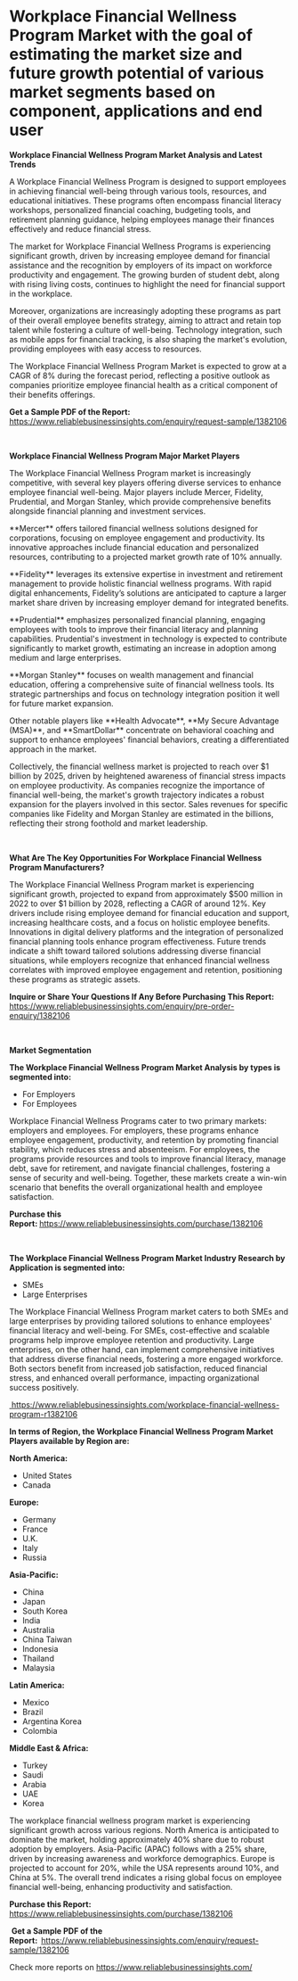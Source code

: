 <p><h1>Workplace Financial Wellness Program Market with the goal of estimating the market size and future growth potential of various market segments based on component, applications and end user</h1></p><p><strong>Workplace Financial Wellness Program Market Analysis and Latest Trends</strong></p>
<p><p>A Workplace Financial Wellness Program is designed to support employees in achieving financial well-being through various tools, resources, and educational initiatives. These programs often encompass financial literacy workshops, personalized financial coaching, budgeting tools, and retirement planning guidance, helping employees manage their finances effectively and reduce financial stress. </p><p>The market for Workplace Financial Wellness Programs is experiencing significant growth, driven by increasing employee demand for financial assistance and the recognition by employers of its impact on workforce productivity and engagement. The growing burden of student debt, along with rising living costs, continues to highlight the need for financial support in the workplace. </p><p>Moreover, organizations are increasingly adopting these programs as part of their overall employee benefits strategy, aiming to attract and retain top talent while fostering a culture of well-being. Technology integration, such as mobile apps for financial tracking, is also shaping the market's evolution, providing employees with easy access to resources. </p><p>The Workplace Financial Wellness Program Market is expected to grow at a CAGR of 8% during the forecast period, reflecting a positive outlook as companies prioritize employee financial health as a critical component of their benefits offerings.</p></p>
<p><strong>Get a Sample PDF of the Report:&nbsp;</strong> <a href="https://www.reliablebusinessinsights.com/enquiry/request-sample/1382106?utm_campaign=2290&utm_medium=2&utm_source=Github&utm_content=ia&utm_term=10032025&utm_id=workplace-financial-wellness-program">https://www.reliablebusinessinsights.com/enquiry/request-sample/1382106</a></p>
<p>&nbsp;</p>
<p><strong>Workplace Financial Wellness Program Major Market Players</strong></p>
<p><p>The Workplace Financial Wellness Program market is increasingly competitive, with several key players offering diverse services to enhance employee financial well-being. Major players include Mercer, Fidelity, Prudential, and Morgan Stanley, which provide comprehensive benefits alongside financial planning and investment services.</p><p>**Mercer** offers tailored financial wellness solutions designed for corporations, focusing on employee engagement and productivity. Its innovative approaches include financial education and personalized resources, contributing to a projected market growth rate of 10% annually.  </p><p>**Fidelity** leverages its extensive expertise in investment and retirement management to provide holistic financial wellness programs. With rapid digital enhancements, Fidelity’s solutions are anticipated to capture a larger market share driven by increasing employer demand for integrated benefits.</p><p>**Prudential** emphasizes personalized financial planning, engaging employees with tools to improve their financial literacy and planning capabilities. Prudential's investment in technology is expected to contribute significantly to market growth, estimating an increase in adoption among medium and large enterprises.</p><p>**Morgan Stanley** focuses on wealth management and financial education, offering a comprehensive suite of financial wellness tools. Its strategic partnerships and focus on technology integration position it well for future market expansion.</p><p>Other notable players like **Health Advocate**, **My Secure Advantage (MSA)**, and **SmartDollar** concentrate on behavioral coaching and support to enhance employees' financial behaviors, creating a differentiated approach in the market.</p><p>Collectively, the financial wellness market is projected to reach over $1 billion by 2025, driven by heightened awareness of financial stress impacts on employee productivity. As companies recognize the importance of financial well-being, the market's growth trajectory indicates a robust expansion for the players involved in this sector. Sales revenues for specific companies like Fidelity and Morgan Stanley are estimated in the billions, reflecting their strong foothold and market leadership.</p></p>
<p>&nbsp;</p>
<p><strong>What Are The Key Opportunities For Workplace Financial Wellness Program Manufacturers?</strong></p>
<p><p>The Workplace Financial Wellness Program market is experiencing significant growth, projected to expand from approximately $500 million in 2022 to over $1 billion by 2028, reflecting a CAGR of around 12%. Key drivers include rising employee demand for financial education and support, increasing healthcare costs, and a focus on holistic employee benefits. Innovations in digital delivery platforms and the integration of personalized financial planning tools enhance program effectiveness. Future trends indicate a shift toward tailored solutions addressing diverse financial situations, while employers recognize that enhanced financial wellness correlates with improved employee engagement and retention, positioning these programs as strategic assets.</p></p>
<p><strong>Inquire or Share Your Questions If Any Before Purchasing This Report:</strong> <a href="https://www.reliablebusinessinsights.com/enquiry/pre-order-enquiry/1382106?utm_campaign=2290&utm_medium=2&utm_source=Github&utm_content=ia&utm_term=10032025&utm_id=workplace-financial-wellness-program">https://www.reliablebusinessinsights.com/enquiry/pre-order-enquiry/1382106</a></p>
<p>&nbsp;</p>
<p><strong>Market Segmentation</strong></p>
<p><strong>The Workplace Financial Wellness Program Market Analysis by types is segmented into:</strong></p>
<p><ul><li>For Employers</li><li>For Employees</li></ul></p>
<p><p>Workplace Financial Wellness Programs cater to two primary markets: employers and employees. For employers, these programs enhance employee engagement, productivity, and retention by promoting financial stability, which reduces stress and absenteeism. For employees, the programs provide resources and tools to improve financial literacy, manage debt, save for retirement, and navigate financial challenges, fostering a sense of security and well-being. Together, these markets create a win-win scenario that benefits the overall organizational health and employee satisfaction.</p></p>
<p><strong>Purchase this Report:&nbsp;</strong><a href="https://www.reliablebusinessinsights.com/purchase/1382106?utm_campaign=2290&utm_medium=2&utm_source=Github&utm_content=ia&utm_term=10032025&utm_id=workplace-financial-wellness-program">https://www.reliablebusinessinsights.com/purchase/1382106</a></p>
<p>&nbsp;</p>
<p><strong>The Workplace Financial Wellness Program Market Industry Research by Application is segmented into:</strong></p>
<p><ul><li>SMEs</li><li>Large Enterprises</li></ul></p>
<p><p>The Workplace Financial Wellness Program market caters to both SMEs and large enterprises by providing tailored solutions to enhance employees' financial literacy and well-being. For SMEs, cost-effective and scalable programs help improve employee retention and productivity. Large enterprises, on the other hand, can implement comprehensive initiatives that address diverse financial needs, fostering a more engaged workforce. Both sectors benefit from increased job satisfaction, reduced financial stress, and enhanced overall performance, impacting organizational success positively.</p></p>
<p><a href="https://www.reliablebusinessinsights.com/workplace-financial-wellness-program-r1382106?utm_campaign=2290&utm_medium=2&utm_source=Github&utm_content=ia&utm_term=10032025&utm_id=workplace-financial-wellness-program">&nbsp;https://www.reliablebusinessinsights.com/workplace-financial-wellness-program-r1382106</a></p>
<p><strong>In terms of Region, the Workplace Financial Wellness Program Market Players available by Region are:</strong></p>
<p>
    <p> <strong> North America: </strong>
        <ul>
            <li>United States</li>
            <li>Canada</li>
        </ul>
        </p> 
    <p> <strong> Europe: </strong>
        <ul>
            <li>Germany</li>
            <li>France</li>
            <li>U.K.</li>
            <li>Italy</li>
            <li>Russia</li>
        </ul>
        </p> 
    <p> <strong> Asia-Pacific: </strong>
        <ul>
            <li>China</li>
            <li>Japan</li>
            <li>South Korea</li>
            <li>India</li>
            <li>Australia</li>
            <li>China Taiwan</li>
            <li>Indonesia</li>
            <li>Thailand</li>
            <li>Malaysia</li>
        </ul>
        </p> 
    <p> <strong> Latin America: </strong>
        <ul>
            <li>Mexico</li>
            <li>Brazil</li>
            <li>Argentina Korea</li>
            <li>Colombia</li>
        </ul>
        </p> 
    <p> <strong> Middle East & Africa: </strong>
        <ul>
            <li>Turkey</li>
            <li>Saudi</li>
            <li>Arabia</li>
            <li>UAE</li>
            <li>Korea</li>
        </ul>
    </p>
    </p>
<p><p>The workplace financial wellness program market is experiencing significant growth across various regions. North America is anticipated to dominate the market, holding approximately 40% share due to robust adoption by employers. Asia-Pacific (APAC) follows with a 25% share, driven by increasing awareness and workforce demographics. Europe is projected to account for 20%, while the USA represents around 10%, and China at 5%. The overall trend indicates a rising global focus on employee financial well-being, enhancing productivity and satisfaction.</p></p>
<p><strong>Purchase this Report: </strong><a href="https://www.reliablebusinessinsights.com/purchase/1382106?utm_campaign=2290&utm_medium=2&utm_source=Github&utm_content=ia&utm_term=10032025&utm_id=workplace-financial-wellness-program">https://www.reliablebusinessinsights.com/purchase/1382106</a></p>
<p>&nbsp;<strong>Get a Sample PDF of the Report:&nbsp;&nbsp;</strong><a href="https://www.reliablebusinessinsights.com/enquiry/request-sample/1382106?utm_campaign=2290&utm_medium=2&utm_source=Github&utm_content=ia&utm_term=10032025&utm_id=workplace-financial-wellness-program">https://www.reliablebusinessinsights.com/enquiry/request-sample/1382106</a></p>
<p><strong></strong></p>
<p>Check more reports on <a href="https://www.reliablebusinessinsights.com/?utm_campaign=2290&utm_medium=2&utm_source=Github&utm_content=ia&utm_term=10032025&utm_id=workplace-financial-wellness-program">https://www.reliablebusinessinsights.com/</a></p>